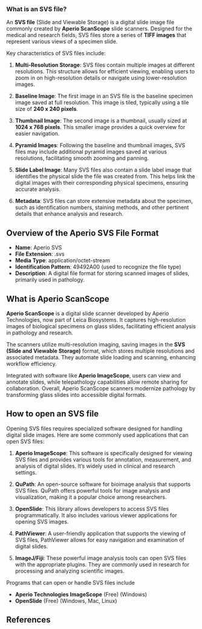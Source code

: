 ### What is an SVS file?

An **SVS file** (Slide and Viewable Storage) is a digital slide image file commonly created by **Aperio ScanScope** slide scanners. Designed for the medical and research fields, SVS files store a series of **TIFF images** that represent various views of a specimen slide.

Key characteristics of SVS files include:

1.  **Multi-Resolution Storage**: SVS files contain multiple images at different resolutions. This structure allows for efficient viewing, enabling users to zoom in on high-resolution details or navigate using lower-resolution images.
    
2.  **Baseline Image**: The first image in an SVS file is the baseline specimen image saved at full resolution. This image is tiled, typically using a tile size of **240 x 240 pixels**.
    
3.  **Thumbnail Image**: The second image is a thumbnail, usually sized at **1024 x 768 pixels**. This smaller image provides a quick overview for easier navigation.
    
4.  **Pyramid Images**: Following the baseline and thumbnail images, SVS files may include additional pyramid images saved at various resolutions, facilitating smooth zooming and panning.
    
5.  **Slide Label Image**: Many SVS files also contain a slide label image that identifies the physical slide the file was created from. This helps link the digital images with their corresponding physical specimens, ensuring accurate analysis.
    
6.  **Metadata**: SVS files can store extensive metadata about the specimen, such as identification numbers, staining methods, and other pertinent details that enhance analysis and research.

## Overview of the Aperio SVS File Format

-   **Name**: Aperio SVS
-   **File Extension**: .svs
-   **Media Type**: application/octet-stream
-   **Identification Pattern**: 49492A00 (used to recognize the file type)
-   **Description**: A digital file format for storing scanned images of slides, primarily used in pathology.

## What is Aperio ScanScope

**Aperio ScanScope** is a digital slide scanner developed by Aperio Technologies, now part of Leica Biosystems. It captures high-resolution images of biological specimens on glass slides, facilitating efficient analysis in pathology and research.

The scanners utilize multi-resolution imaging, saving images in the **SVS (Slide and Viewable Storage)** format, which stores multiple resolutions and associated metadata. They automate slide loading and scanning, enhancing workflow efficiency.

Integrated with software like **Aperio ImageScope**, users can view and annotate slides, while telepathology capabilities allow remote sharing for collaboration. Overall, Aperio ScanScope scanners modernize pathology by transforming glass slides into accessible digital formats.

## How to open an SVS file

Opening SVS files requires specialized software designed for handling digital slide images. Here are some commonly used applications that can open SVS files:

1.  **Aperio ImageScope**: This software is specifically designed for viewing SVS files and provides various tools for annotation, measurement, and analysis of digital slides. It’s widely used in clinical and research settings.
    
2.  **QuPath**: An open-source software for bioimage analysis that supports SVS files. QuPath offers powerful tools for image analysis and visualization, making it a popular choice among researchers.
    
3.  **OpenSlide**: This library allows developers to access SVS files programmatically. It also includes various viewer applications for opening SVS images.
    
4.  **PathViewer**: A user-friendly application that supports the viewing of SVS files, PathViewer allows for easy navigation and examination of digital slides.
    
5.  **ImageJ/Fiji**: These powerful image analysis tools can open SVS files with the appropriate plugins. They are commonly used in research for processing and analyzing scientific images.

Programs that can open or handle SVS files include

- **Aperio Technologies ImageScope** (Free) (Windows)
- **OpenSlide** (Free) (Windows, Mac, Linux)

## References
